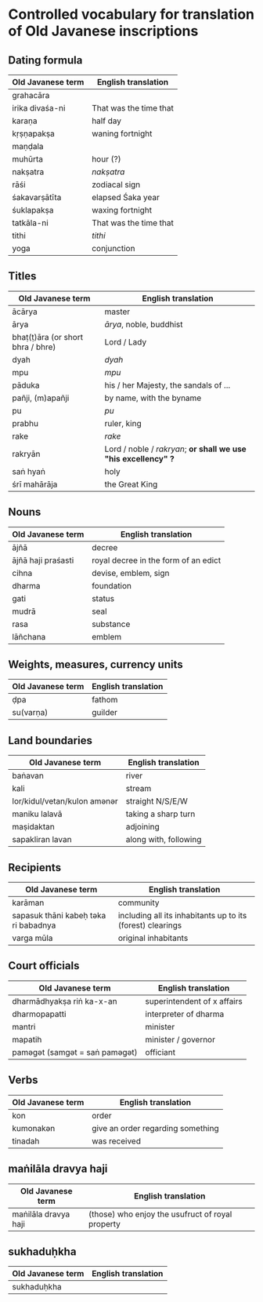 # Controlled vocabulary for translation of Old Javanese inscriptions

## Dating formula
| Old Javanese term | English translation    |
|-------------------|------------------------|
| grahacāra       |                        |
| irika divaśa-ni | That was the time that |
| karaṇa          | half day               |
| kṛṣṇapakṣa      | waning fortnight       |
| maṇḍala         |                        |
| muhūrta         | hour (?)               |
| nakṣatra        | _nakṣatra_             |
| rāśi            | zodiacal sign          |
| śakavarṣātīta   | elapsed Śaka year      |
| śuklapakṣa      | waxing fortnight       |
| tatkāla-ni      | That was the time that |
| tithi           | _tithi_                |
| yoga            | conjunction            |

## Titles
| Old Javanese term              | English translation                                              |
|--------------------------------|------------------------------------------------------------------|
| ācārya                         | master                                                           |
| ārya                           | _ārya_, noble, buddhist                                          |
| bhaṭ(ṭ)āra (or short bhra / bhre) | Lord / Lady                                                      |
| dyah                           | _dyah_                                                           |
| mpu                            | _mpu_                                                            |
| pāduka                         | his / her Majesty, the sandals of ...                            |
| pañji, (m)apañji               | by name, with the byname                                         |
| pu                             | _pu_                                                             |
| prabhu                             | ruler, king                                                             |
| rake                           | _rake_                                                           |
| rakryān                        | Lord / noble / _rakryan_; __or shall we use "his excellency" ?__ |
| saṅ hyaṅ                           | holy                                                         |
| śrī mahārāja                            | the Great King                                                           |

## Nouns
| Old Javanese term  | English translation                  |
|--------------------|--------------------------------------|
| ājñā               | decree                               |
| ājñā haji praśasti | royal decree in the form of an edict |
| cihna              | devise, emblem, sign                 |
| dharma              | foundation                     |
| gati              | status                     |
| mudrā              | seal                                 |
| rasa               | substance                            |
| lāñchana           | emblem                               |

## Weights, measures, currency units
| Old Javanese term                    | English translation                                        |
|--------------------------------------|------------------------------------------------------------|
| ḍpa                              | fathom                                                  |
| su(varṇa)                              | guilder                                                  |

## Land boundaries

| Old Javanese term            | English translation   |
|------------------------------|-----------------------|
| baṅavan                      | river                 |
| kali                         | stream                |
| lor/kidul/vetan/kulon amənər | straight N/S/E/W      |
| maniku lalavā                | taking a sharp turn   |
| maṣidaktan                   | adjoining             |
| sapakliran lavan             | along with, following |

## Recipients
| Old Javanese term                    | English translation                                        |
|--------------------------------------|------------------------------------------------------------|
| karāman                              | community                                                  |
| sapasuk thāni kabeḥ təka ri babadnya | including all its inhabitants up to its (forest) clearings |
| varga mūla                           | original inhabitants                                       |


## Court officials
| Old Javanese term              | English translation         |
|--------------------------------|-----------------------------|
| dharmādhyakṣa riṅ ka-x-an      | superintendent of x affairs |
| dharmopapatti                  | interpreter of dharma       |
| mantri                         | minister                    |
| mapatih                        | minister / governor         |
| paməgət (samgət = saṅ paməgət) | officiant                   |

## Verbs
| Old Javanese term | English translation               |
|-------------------|-----------------------------------|
| kon               | order                             |
| kumonakən         | give an order regarding something |
| tinadah           | was received                      |

## maṅilāla dravya haji
| Old Javanese term   | English translation         |
|---------------------|-----------------------------|
| maṅilāla dravya haji | (those) who enjoy the usufruct of royal property |

## sukhaduḥkha
| Old Javanese term   | English translation         |
|---------------------|-----------------------------|
| sukhaduḥkha | 			|

